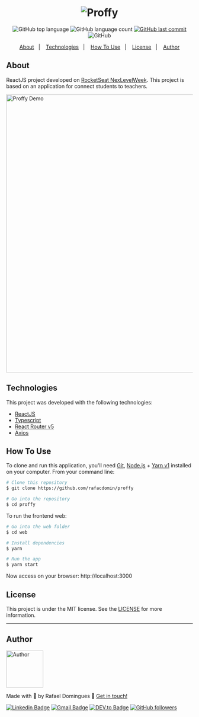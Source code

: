 <h1 align="center">
    <img alt="Proffy" src="https://github.com/rafacdomin/proffy/raw/master/.github/header.png" />
    <br>
</h1>

<p align="center">
  <img alt="GitHub top language" src="https://img.shields.io/github/languages/top/rafacdomin/proffy.svg">

  <img alt="GitHub language count" src="https://img.shields.io/github/languages/count/rafacdomin/proffy.svg">
  
  <a href="https://github.com/rafacdomin/proffy/commits/master">
    <img alt="GitHub last commit" src="https://img.shields.io/github/last-commit/rafacdomin/proffy.svg">
  </a>

  <img alt="GitHub" src="https://img.shields.io/github/license/rafacdomin/proffy.svg">
</p>

<p align="center">
  <a href="#about">About</a>&nbsp;&nbsp;&nbsp;|&nbsp;&nbsp;&nbsp;
  <a href="#technologies">Technologies</a>&nbsp;&nbsp;&nbsp;|&nbsp;&nbsp;&nbsp;
  <a href="#how-to-use">How To Use</a>&nbsp;&nbsp;&nbsp;|&nbsp;&nbsp;&nbsp;
  <a href="#license">License</a>&nbsp;&nbsp;&nbsp;|&nbsp;&nbsp;&nbsp;
  <a href="#author">Author</a>
</p>

## About

ReactJS project developed on [RocketSeat NexLevelWeek](https://nextlevelweek.com/). This project is based on an application for connect students to teachers.

<img src="https://github.com/rafacdomin/proffy/raw/master/.github/proffy.gif" alt="Proffy Demo" width='750px'/>

## Technologies

This project was developed with the following technologies:

- [ReactJS](https://reactjs.org/)
- [Typescript](https://www.typescriptlang.org/)
- [React Router v5](https://github.com/ReactTraining/react-router)
- [Axios](https://github.com/axios/axios)

## How To Use

To clone and run this application, you'll need [Git](https://git-scm.com), [Node.js](https://nodejs.org/) + [Yarn v1](https://classic.yarnpkg.com/) installed on your computer. From your command line:

```bash
# Clone this repository
$ git clone https://github.com/rafacdomin/proffy

# Go into the repository
$ cd proffy
```

To run the frontend web:

```bash
# Go into the web folder
$ cd web

# Install dependencies
$ yarn

# Run the app
$ yarn start
```

Now access on your browser: http://localhost:3000

## License

This project is under the MIT license. See the [LICENSE](https://github.com/rafacdomin/proffy/blob/master/LICENSE) for more information.

---

## Author

<img  border-radius="50px" src="https://avatars3.githubusercontent.com/u/40310160?s=460&u=d2babe9b7f1c365955699550074910a1957525c8&v=4" width="100px" alt="Author"/>

Made with :purple_heart: by Rafael Domingues :wave: [Get in touch!](https://www.linkedin.com/in/rafaelcodomingues/)

[![Linkedin Badge](https://img.shields.io/badge/-Rafael_Domingues-blue?style=flat-square&logo=Linkedin&logoColor=white&link=https://www.linkedin.com/in/rafaelcodomingues/)](https://www.linkedin.com/in/rafaelcodomingues/)
[![Gmail Badge](https://img.shields.io/badge/-rafaelcodomingues@gmail.com-c14438?style=flat-square&logo=Gmail&logoColor=white&link=mailto:rafaelcodomingues@gmail.com)](mailto:rafaelcodomingues@gmail.com)
[![DEV.to Badge](https://img.shields.io/badge/DEV.to-rafacdomin-black)](https://dev.to/rafacdomin)
[![GitHub followers](https://img.shields.io/github/followers/rafacdomin?label=Follow&style=social)](https://github.com/rafacdomin/?tab=follow)
